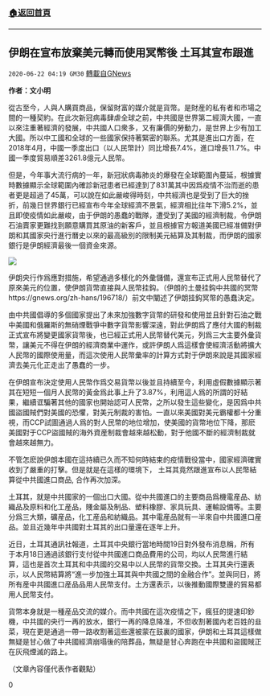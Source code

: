 ###  [:house:返回首頁](https://github.com/ourhimalayas/txt)
---

## 伊朗在宣布放棄美元轉而使用冥幣後 土耳其宣布跟進
`2020-06-22 04:19 GM30` [轉載自GNews](https://gnews.org/zh-hant/242023/)

**作者：文小明**

從古至今，人與人購買商品，保留財富的媒介就是貨幣。是財産的私有者和市場之間的一種契約。在此次新冠病毒肆虐全球之前，中共國是世界第二經濟大國，一直以來注重著經濟的發展，中共國人口衆多，又有廉價的勞動力，是世界上少有加工大國。所以中工國和全球的一些國家保持著緊密的聯系。尤其是進出口方面，在2018年4月，中國一季度出口（以人民幣計）同比增長7.4%，進口增長11.7%。中國一季度貿易順差3261.8億元人民幣。

但是，今年事大流行病的一年，新冠狀病毒肺炎的爆發在全球範圍內蔓延，根據實時數據顯示全球範圍內確診新冠患者已經達到了831萬其中因爲疫情不治而逝的患者更是超過了45萬，可以說在如此嚴峻得時刻，中共經濟也是受到了巨大的挫折，前幾日世界銀行已經宣布今年全球經濟不景氣，經濟相比往年下滑5.2%，並且即使疫情如此嚴峻，由于伊朗的愚蠢的戰隊，遭受到了美國的經濟制裁，令伊朗石油賣家更難找到願意購買其原油的新客戶，並且根據官方報道美國已經准備對伊朗和其國家央行進行曆史以來的最高級別的限制美元結算及其制裁，而伊朗的國家銀行是伊朗經濟最後一個資金來源。

![](https://gnews.org/wp-content/uploads/2020/06/image0-152.jpg)

伊朗央行作爲應對措施，希望通過多樣化的外彙儲備，還宣布正式用人民幣替代了原來美元的位置，使伊朗貨幣直接與人民幣挂鈎。（伊朗的土曼挂鈎中共國的冥幣https://gnews.org/zh-hans/196718/）前文中闡述了伊朗挂鈎冥幣的愚蠢決定。

由中共國倡導的多個國家提出了未來加強數字貨幣的研發和使用並且針對石油之戰中美國和俄羅斯的無硝煙戰爭中數字貨幣影響深遠，對此伊朗爲了應付大國的制裁正式宣布將變更國家貨幣後，也已經正式用人民幣替代美元，列爲三大主要外彙貨幣，讓美元不得在伊朗的經濟商業中運作，或許伊朗人爲這樣會使經濟活動將擴大人民幣的國際使用量，而這次使用人民幣彙率的計算方式對于伊朗來說是其國家經濟去美元化正走出了愚蠢的一步。

在伊朗宣布決定使用人民幣作爲交易貨幣以後並且持續至今，利用虛假數據顯示著其在短短一個月人民幣的黃金爲此事上升了3.87%，利用這人爲的所謂的好結果，繼續诓騙著其他的國家也開始認可人民幣，之所以發生這些變化，是因爲中共國盜國賊們對美國的恐懼，對美元制裁的害怕。一直以來美國對美元霸權都十分重視，而CCP試圖通過人爲的對人民幣的地位增加，使美國的貨幣地位下降，那麽美國對于CCP盜國賊的海外資産制裁會越來越松動，對于他國不斷的經濟制裁就會越來越無力。

不管怎麽說伊朗本國在這持續已久而不知何時結束的疫情戰役當中，國家經濟確實收到了嚴重的打擊。但是就是在這樣的環境下， 土耳其竟然跟進宣布以人民幣結算從中共國進口商品, 合作再次加深。

土耳其，就是中共國家的一個出口大國。從中共國進口的主要商品爲機電産品、紡織品及原料和化工産品，賤金屬及制品、塑料橡膠、家具玩具、運輸設備等。主要分爲三大類，礦産品，化工産品和紡織品。其中電産品就有一半來自中共國進口産品。並且近幾年中共國對土耳其的出口量還在逐年上升。

近日，土耳其通訊社報道，土耳其中央銀行當地時間19日對外發布消息稱，所有于本月18日通過該銀行支付從中共國進口商品費用的公司，均以人民幣進行結算，這也是首次土耳其和中共國的交易中以人民幣的貨幣交換。土耳其央行還表示，以人民幣結算將“進一步加強土耳其與中共國之間的金融合作”。並與同日，將所有産中共國進口産品品用人民幣支付。土方還表示，以後推動國際雙邊的貿易都用人民幣支付。

貨幣本身就是一種産品交流的媒介。而中共國在這次疫情之下，瘋狂的提速印鈔機，中共國的央行一再的放水，銀行一再的降息降准，不但收割著國內老百姓的韭菜，現在更是通過一帶一路收割著這些還被蒙在鼓裏的國家，伊朗和土耳其這樣做無疑是甘心做了中共國經濟崩塌後的陪葬品，無疑是甘心奔跑在中共國和盜國賊正在灰飛煙滅的路上。

（文章內容僅代表作者觀點）

0
